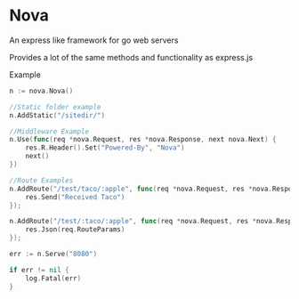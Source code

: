 # Nova
An express like framework for go web servers

Provides a lot of the same methods and functionality as express.js

Example
```go
n := nova.Nova()

//Static folder example
n.AddStatic("/sitedir/")

//Middleware Example
n.Use(func(req *nova.Request, res *nova.Response, next nova.Next) {
    res.R.Header().Set("Powered-By", "Nova")
    next()
})

//Route Examples
n.AddRoute("/test/taco/:apple", func(req *nova.Request, res *nova.Response) {
    res.Send("Received Taco")
});

n.AddRoute("/test/:taco/:apple", func(req *nova.Request, res *nova.Response) {
    res.Json(req.RouteParams)
});

err := n.Serve("8080")

if err != nil {
    log.Fatal(err)
}
```
